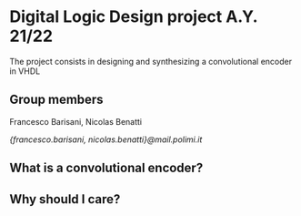 # Digital Logic Design project A.Y. 21/22

The project consists in designing and synthesizing a convolutional encoder in VHDL

## Group members

Francesco Barisani, Nicolas Benatti

*{francesco.barisani, nicolas.benatti}@mail.polimi.it*

## What is a convolutional encoder?

## Why should I care?
